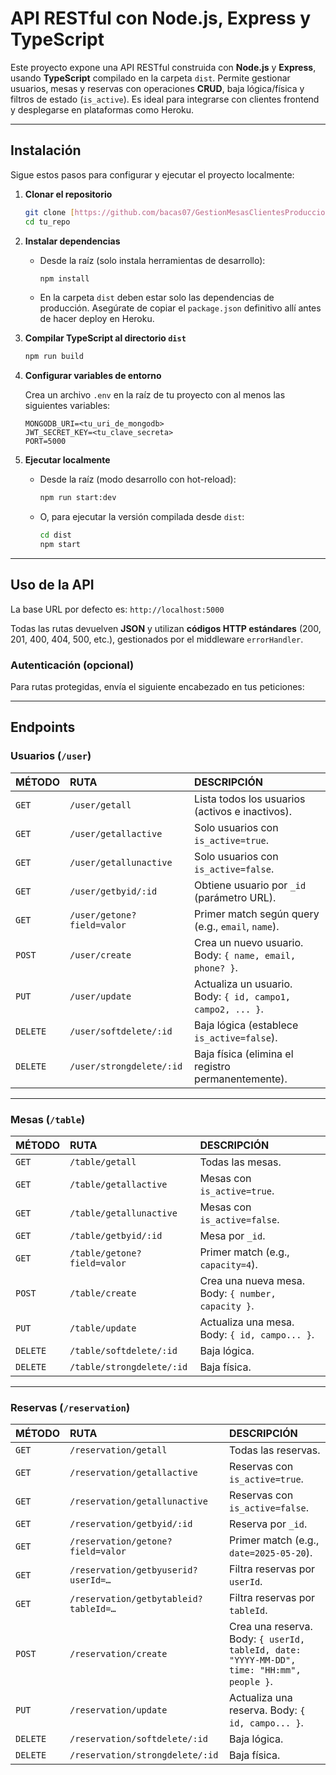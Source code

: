 ﻿# API RESTful con Node.js, Express y TypeScript

Este proyecto expone una API RESTful construida con **Node.js** y **Express**, usando **TypeScript** compilado en la carpeta `dist`. Permite gestionar usuarios, mesas y reservas con operaciones **CRUD**, baja lógica/física y filtros de estado (`is_active`). Es ideal para integrarse con clientes frontend y desplegarse en plataformas como Heroku.

---

## Instalación

Sigue estos pasos para configurar y ejecutar el proyecto localmente:

1.  **Clonar el repositorio**

    ```bash
    git clone [https://github.com/bacas07/GestionMesasClientesProduccion](https://github.com/bacas07/GestionMesasClientesProduccion)
    cd tu_repo
    ```

2.  **Instalar dependencias**

    * Desde la raíz (solo instala herramientas de desarrollo):
        ```bash
        npm install
        ```
    * En la carpeta `dist` deben estar solo las dependencias de producción. Asegúrate de copiar el `package.json` definitivo allí antes de hacer deploy en Heroku.

3.  **Compilar TypeScript al directorio `dist`**

    ```bash
    npm run build
    ```

4.  **Configurar variables de entorno**

    Crea un archivo `.env` en la raíz de tu proyecto con al menos las siguientes variables:

    ```
    MONGODB_URI=<tu_uri_de_mongodb>
    JWT_SECRET_KEY=<tu_clave_secreta>
    PORT=5000
    ```

5.  **Ejecutar localmente**

    * Desde la raíz (modo desarrollo con hot-reload):
        ```bash
        npm run start:dev
        ```
    * O, para ejecutar la versión compilada desde `dist`:
        ```bash
        cd dist
        npm start
        ```

---

## Uso de la API

La base URL por defecto es: `http://localhost:5000`

Todas las rutas devuelven **JSON** y utilizan **códigos HTTP estándares** (200, 201, 400, 404, 500, etc.), gestionados por el middleware `errorHandler`.

### Autenticación (opcional)

Para rutas protegidas, envía el siguiente encabezado en tus peticiones:


---

## Endpoints

### Usuarios (`/user`)

| MÉTODO | RUTA                     | DESCRIPCIÓN                                        |
| :----- | :----------------------- | :------------------------------------------------- |
| `GET`  | `/user/getall`           | Lista todos los usuarios (activos e inactivos).    |
| `GET`  | `/user/getallactive`     | Solo usuarios con `is_active=true`.                |
| `GET`  | `/user/getallunactive`   | Solo usuarios con `is_active=false`.               |
| `GET`  | `/user/getbyid/:id`      | Obtiene usuario por `_id` (parámetro URL).         |
| `GET`  | `/user/getone?field=valor` | Primer match según query (e.g., `email`, `name`).  |
| `POST` | `/user/create`           | Crea un nuevo usuario. Body: `{ name, email, phone? }`. |
| `PUT`  | `/user/update`           | Actualiza un usuario. Body: `{ id, campo1, campo2, ... }`. |
| `DELETE`|`/user/softdelete/:id`   | Baja lógica (establece `is_active=false`).         |
| `DELETE`|`/user/strongdelete/:id` | Baja física (elimina el registro permanentemente). |

---

### Mesas (`/table`)

| MÉTODO | RUTA                     | DESCRIPCIÓN                                        |
| :----- | :----------------------- | :------------------------------------------------- |
| `GET`  | `/table/getall`          | Todas las mesas.                                   |
| `GET`  | `/table/getallactive`    | Mesas con `is_active=true`.                        |
| `GET`  | `/table/getallunactive`  | Mesas con `is_active=false`.                       |
| `GET`  | `/table/getbyid/:id`     | Mesa por `_id`.                                    |
| `GET`  | `/table/getone?field=valor`| Primer match (e.g., `capacity=4`).                 |
| `POST` | `/table/create`          | Crea una nueva mesa. Body: `{ number, capacity }`. |
| `PUT`  | `/table/update`          | Actualiza una mesa. Body: `{ id, campo... }`.      |
| `DELETE`|`/table/softdelete/:id`  | Baja lógica.                                       |
| `DELETE`|`/table/strongdelete/:id`| Baja física.                                       |

---

### Reservas (`/reservation`)

| MÉTODO | RUTA                               | DESCRIPCIÓN                                        |
| :----- | :--------------------------------- | :------------------------------------------------- |
| `GET`  | `/reservation/getall`              | Todas las reservas.                                |
| `GET`  | `/reservation/getallactive`        | Reservas con `is_active=true`.                     |
| `GET`  | `/reservation/getallunactive`      | Reservas con `is_active=false`.                    |
| `GET`  | `/reservation/getbyid/:id`         | Reserva por `_id`.                                 |
| `GET`  | `/reservation/getone?field=valor`  | Primer match (e.g., `date=2025-05-20`).            |
| `GET`  | `/reservation/getbyuserid?userId=…`| Filtra reservas por `userId`.                      |
| `GET`  | `/reservation/getbytableid?tableId=…`| Filtra reservas por `tableId`.                     |
| `POST` | `/reservation/create`              | Crea una reserva. Body: `{ userId, tableId, date: "YYYY-MM-DD", time: "HH:mm", people }`. |
| `PUT`  | `/reservation/update`              | Actualiza una reserva. Body: `{ id, campo... }`.   |
| `DELETE`|`/reservation/softdelete/:id`      | Baja lógica.                                       |
| `DELETE`|`/reservation/strongdelete/:id`    | Baja física.                                       |